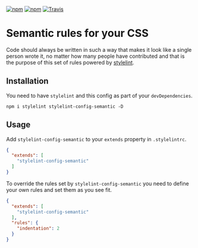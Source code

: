[![npm](https://img.shields.io/npm/v/stylelint-config-semantic.svg?style=flat-square)](https://www.npmjs.com/package/stylelint-config-semantic)
[![npm](https://img.shields.io/npm/dm/stylelint-config-semantic.svg?style=flat-square)](https://www.npmjs.com/package/stylelint-config-semantic)
[![Travis](https://img.shields.io/travis/rodoabad/stylelint-config-semantic.svg?style=flat-square)](https://travis-ci.org/rodoabad/stylelint-config-semantic)

# Semantic rules for your CSS

Code should always be written in such a way that makes it look like a single person wrote it, no matter how many people have contributed and that is the purpose of this set of rules powered by [stylelint](https://github.com/stylelint/stylelint).

## Installation

You need to have `stylelint` and this config as part of your `devDependencies`.

`npm i stylelint stylelint-config-semantic -D`

## Usage

Add `stylelint-config-semantic` to your `extends` property in `.stylelintrc`.

```json
{
  "extends": [
    "stylelint-config-semantic"
  ]
}
```

To override the rules set by `stylelint-config-semantic` you need to define your own rules and set them as you see fit.

```json
{
  "extends": [
    "stylelint-config-semantic"
  ],
  "rules": {
    "indentation": 2
  }
}
```
